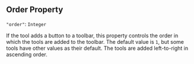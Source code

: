 ## Order Property
`"order"`: `Integer`

If the tool adds a button to a toolbar, this property controls the order in which the tools are added to the toolbar.
The default value is `1`, but some tools have other values as their default.
The tools are added left-to-right in ascending order.
